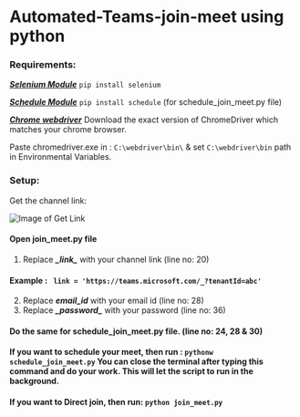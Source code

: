 # Automated-Teams-join-meet using python

### Requirements:
***[Selenium Module](https://pypi.org/project/selenium/)***
```pip install selenium```

***[Schedule Module](https://pypi.org/project/schedule/)***
```pip install schedule``` (for schedule_join_meet.py file)

***[Chrome webdriver](https://chromedriver.chromium.org/downloads)*** Download the exact version of ChromeDriver which matches your chrome browser.

Paste chromedriver.exe in : ```C:\webdriver\bin\``` & set ```C:\webdriver\bin``` path in Environmental Variables.

### Setup:
Get the channel link:

![Image of Get Link](https://raw.githubusercontent.com/DurgaPrasadAG/Automated-Teams-join-meet/main/Image/GetLink.png)

#### Open join_meet.py file
1. Replace ***_\_link_\_*** with your channel link (line no: 20)
#### Example : ``` link = 'https://teams.microsoft.com/_?tenantId=abc'```
2. Replace ***email_id*** with your email id (line no: 28)
3. Replace ***_\_password_\_*** with your password (line no: 36)

#### Do the same for schedule_join_meet.py file. (line no: 24, 28 & 30)

#### If you want to schedule your meet, then run : ```pythonw schedule_join_meet.py``` You can close the terminal after typing this command and do your work. This will let the script to run in the background.

#### If you want to Direct join, then run: ```python join_meet.py```
